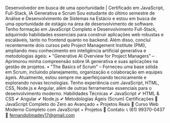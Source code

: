 Desenvolvedor em busca de uma oportunidade | Certificado em JavaScript, Full-Stack, IA Generativa e Scrum
Sou estudante do último semestre de Análise e Desenvolvimento de Sistemas na Estácio e estou em busca de uma oportunidade de estágio na área de desenvolvimento de software. Tenho formação em JavaScript Completo e Desenvolvimento Full-Stack, adquirindo habilidades essenciais para construir aplicações web robustas e escaláveis, tanto no frontend quanto no backend.
Além disso, concluí recentemente dois cursos pelo Project Management Institute (PMI), ampliando meu conhecimento em inteligência artificial generativa e metodologias ágeis:
•	"Generative AI Overview for Project Managers" – Aprimorou minha compreensão sobre IA generativa e suas aplicações na gestão de projetos.
•	"The Basics of Scrum" – Forneceu uma base sólida em Scrum, incluindo planejamento, organização e colaboração em equipes ágeis.
Atualmente, estou sempre me aperfeiçoando tecnicamente e explorando novas tecnologias. Tenho experiência com JavaScript, HTML, CSS, Node.js e Angular, além de outras ferramentas essenciais para o desenvolvimento moderno.
Habilidades Técnicas
✔ JavaScript
✔ HTML & CSS
✔ Angular
✔ Node.js
✔ Metodologias Ágeis (Scrum)
Certificações
📜 JavaScript Completo do Zero ao Avançado + Projetos Reais
📜 Curso Web Moderno Completo com JavaScript + Projetos
📩 Contato:
📞 (61) 99370-0437
📧 fernandolimadev17@gmail.com

